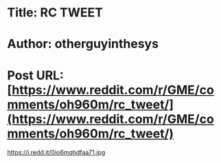 # Title: RC TWEET
# Author: otherguyinthesys
# Post URL: [https://www.reddit.com/r/GME/comments/oh960m/rc_tweet/](https://www.reddit.com/r/GME/comments/oh960m/rc_tweet/)


https://i.redd.it/0io6mqhdfaa71.jpg